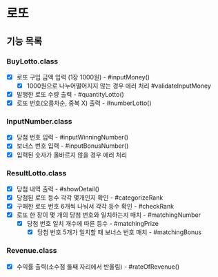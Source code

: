 # 로또

## 기능 목록
### BuyLotto.class
- [x] 로또 구입 금액 입력 (1장 1000원) - #inputMoney()
    - [x] 1000원으로 나누어떨어지지 않는 경우 에러 처리 #validateInputMoney
- [x] 발행한 로또 수량 출력 - #quantityLotto()
- [x] 로또 번호(오름차순, 중복 X) 출력 - #numberLotto()

### InputNumber.class
- [x] 당첨 번호 입력 - #inputWinningNumber()
- [x] 보너스 번호 입력 - #inputBonusNumber()
- [x] 입력된 숫자가 올바르지 않을 경우 에러 처리

### ResultLotto.class
- [x] 당첨 내역 출력 - #showDetail()
- [x] 당첨된 로또 등수 각각 몇개인지 확인 - #categorizeRank
- [x] 구매한 로또 번호 6개씩 나눠서 각각 등수 확인 - #checkRank
- [x] 로또 한 장이 몇 개의 당첨 번호와 일치하는지 매치 - #matchingNumber
  - [x] 당첨 번호 일치 개수에 따른 등수 - #matchingPrize
    - [x] 당첨 번호 5개가 일치할 때 보너스 번호 매치 - #matchingBonus

### Revenue.class
- [x] 수익률 출력(소수점 둘째 자리에서 반올림) - #rateOfRevenue()